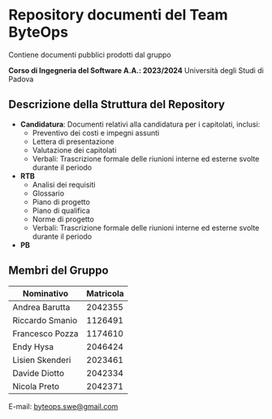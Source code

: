 # Repository documenti del Team ByteOps

Contiene documenti pubblici prodotti dal gruppo

**Corso di Ingegneria del Software A.A.: 2023/2024**
Università degli Studi di Padova

## Descrizione della Struttura del Repository

- **Candidatura**: Documenti relativi alla candidatura per i capitolati, inclusi:
  - Preventivo dei costi e impegni assunti
  - Lettera di presentazione
  - Valutazione dei capitolati
  - Verbali: Trascrizione formale delle riunioni interne ed esterne svolte durante il periodo
- **RTB**
  - Analisi dei requisiti
  - Glossario
  - Piano di progetto
  - Piano di qualifica
  - Norme di progetto
  - Verbali: Trascrizione formale delle riunioni interne ed esterne svolte durante il periodo
- **PB**

## Membri del Gruppo

| Nominativo      | Matricola |
| --------------- | ---------|
| Andrea Barutta  | 2042355 |
| Riccardo Smanio | 1126491|
| Francesco Pozza | 1174610|
| Endy Hysa       |2046424|
| Lisien Skenderi | 2023461|
| Davide Diotto   | 2042334|
| Nicola Preto    |2042371|

E-mail: byteops.swe@gmail.com
